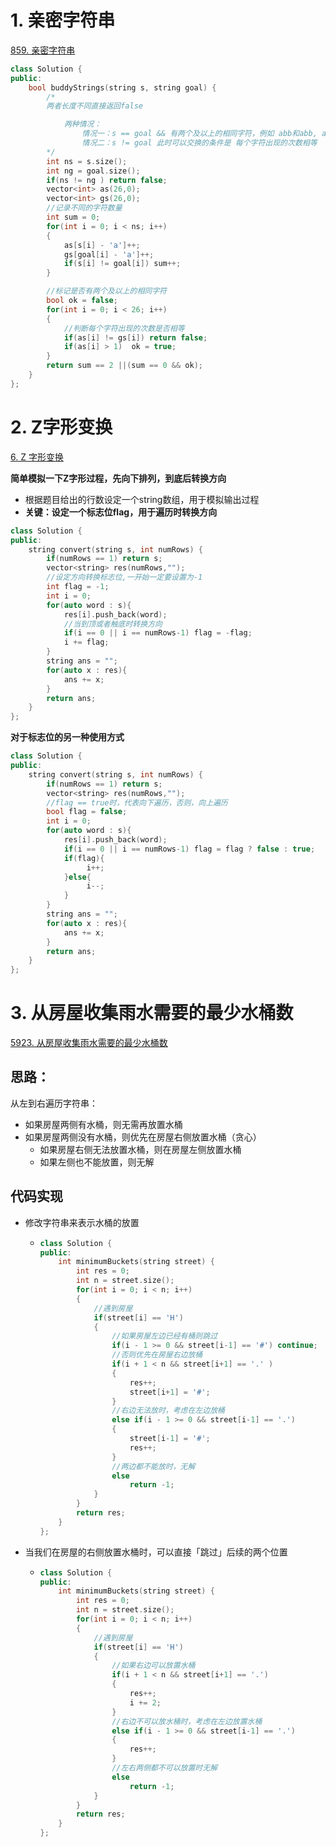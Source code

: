 # 1. 亲密字符串

[859. 亲密字符串](https://leetcode-cn.com/problems/buddy-strings/)

```c++
class Solution {
public:
    bool buddyStrings(string s, string goal) {
        /*
        两者长度不同直接返回false

            两种情况：
                情况一：s == goal && 有两个及以上的相同字符，例如 abb和abb, ab和ab就不行
                情况二：s != goal 此时可以交换的条件是 每个字符出现的次数相等
        */
        int ns = s.size();
        int ng = goal.size();
        if(ns != ng ) return false;
        vector<int> as(26,0);
        vector<int> gs(26,0);
        //记录不同的字符数量
        int sum = 0;
        for(int i = 0; i < ns; i++)
        {
            as[s[i] - 'a']++;
            gs[goal[i] - 'a']++;
            if(s[i] != goal[i]) sum++;
        }

        //标记是否有两个及以上的相同字符
        bool ok = false;
        for(int i = 0; i < 26; i++)
        {
            //判断每个字符出现的次数是否相等
            if(as[i] != gs[i]) return false;
            if(as[i] > 1)  ok = true;
        }
        return sum == 2 ||(sum == 0 && ok);
    }
};
```



# 2. Z字形变换

[6. Z 字形变换](https://leetcode-cn.com/problems/zigzag-conversion/)

**简单模拟一下Z字形过程，先向下排列，到底后转换方向**

- 根据题目给出的行数设定一个string数组，用于模拟输出过程
- **关键：设定一个标志位flag，用于遍历时转换方向**

```c++
class Solution {
public:
    string convert(string s, int numRows) {
        if(numRows == 1) return s;
        vector<string> res(numRows,"");
        //设定方向转换标志位,一开始一定要设置为-1
        int flag = -1;
        int i = 0;
        for(auto word : s){
            res[i].push_back(word);
            //当到顶或者触底时转换方向
            if(i == 0 || i == numRows-1) flag = -flag;
            i += flag;
        }
        string ans = "";
        for(auto x : res){
            ans += x;
        }
        return ans;
    }
};
```

**对于标志位的另一种使用方式**

```c++
class Solution {
public:
    string convert(string s, int numRows) {
        if(numRows == 1) return s;
        vector<string> res(numRows,"");
        //flag == true时，代表向下遍历，否则，向上遍历
        bool flag = false;
        int i = 0;
        for(auto word : s){
            res[i].push_back(word);
            if(i == 0 || i == numRows-1) flag = flag ? false : true;
            if(flag){
                 i++;
            }else{
                 i--;
            }
        }
        string ans = "";
        for(auto x : res){
            ans += x;
        }
        return ans;
    }
};
```



# 3. 从房屋收集雨水需要的最少水桶数

[5923. 从房屋收集雨水需要的最少水桶数](https://leetcode-cn.com/problems/minimum-number-of-buckets-required-to-collect-rainwater-from-houses/)

## 思路：

从左到右遍历字符串：

- 如果房屋两侧有水桶，则无需再放置水桶
- 如果房屋两侧没有水桶，则优先在房屋右侧放置水桶（贪心）
  - 如果房屋右侧无法放置水桶，则在房屋左侧放置水桶
  - 如果左侧也不能放置，则无解

## 代码实现

- 修改字符串来表示水桶的放置

  - ```c++
    class Solution {
    public:
        int minimumBuckets(string street) {
            int res = 0;
            int n = street.size();
            for(int i = 0; i < n; i++)
            {
                //遇到房屋
                if(street[i] == 'H')
                {
                    //如果房屋左边已经有桶则跳过
                    if(i - 1 >= 0 && street[i-1] == '#') continue;
                    //否则优先在房屋右边放桶
                    if(i + 1 < n && street[i+1] == '.' )
                    {
                        res++;
                        street[i+1] = '#';
                    }
                    //右边无法放时，考虑在左边放桶
                    else if(i - 1 >= 0 && street[i-1] == '.')
                    {
                        street[i-1] = '#';
                        res++;
                    }
                    //两边都不能放时，无解
                    else
                        return -1;
                }
            }
            return res;
        }
    };
    ```

- 当我们在房屋的右侧放置水桶时，可以直接「跳过」后续的两个位置

  - ```c++
    class Solution {
    public:
        int minimumBuckets(string street) {
            int res = 0;
            int n = street.size();
            for(int i = 0; i < n; i++)
            {
                //遇到房屋
                if(street[i] == 'H')
                {
                    //如果右边可以放置水桶
                    if(i + 1 < n && street[i+1] == '.')
                    {
                        res++;
                        i += 2;
                    }
                    //右边不可以放水桶时，考虑在左边放置水桶
                    else if(i - 1 >= 0 && street[i-1] == '.')
                    {
                        res++;
                    }
                    //左右两侧都不可以放置时无解
                    else
                        return -1;
                }
            }
            return res;
        }
    };
    ```




